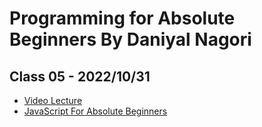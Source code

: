 # Programming for Absolute Beginners By Daniyal Nagori

## Class 05 - 2022/10/31

- [Video Lecture](https://youtu.be/klb20oNeTjQ)
- [JavaScript For Absolute Beginners](https://docs.google.com/presentation/d/1kYB6BA-0BhrcsZMuQbiBk1t3KrdIU1Qd_tYMQ2RprqE/edit#slide=id.p)
